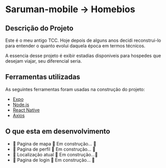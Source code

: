 # Saruman-mobile -> Homebios

## Descrição do Projeto
Este é o meu antigo TCC. Hoje depois de alguns anos decidi reconstrui-lo para entender o quanto evolui daquela época em termos técnicos. 

A essencia desse projeto é exibir estadias disponiveis para hospedes que desejam viajar, seu diferencial seria.

## Ferramentas utilizadas 
As seguintes ferramentas foram usadas na construção do projeto:

- [Expo](https://expo.io/)
- [Node.js](https://nodejs.org/en/)
- [React Native](https://reactnative.dev/)
- [Axios](https://axios-http.com/docs/intro)


## O que esta em desenvolvimento
<ul>
<li>	🚧  Pagina de mapa 🚀 Em construção...  🚧</li>
<li>	🚧  Pagina de perfil 🚀 Em construção...  🚧</li>
<li>	🚧  Localização atual 🚀 Em construção...🚧</li>
<li>	🚧  Pagina de login 🚀 Em construção...  🚧</li>
</ul>

